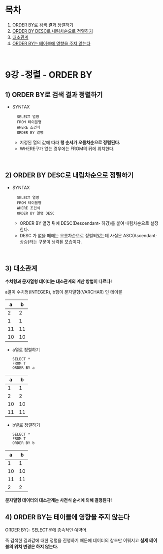 # 목차

1. [ORDER BY로 검색 결과 정렬하기](#1-ORDER-BY로-검색-결과-정렬하기) <br/>
2. [ORDER BY DESC로 내림차순으로 정렬하기](#2-ORDER-BY-DESC로-내림차순으로-정렬하기) <br/>
3. [대소관계](#3-대소관계) <br/>
4. [ORDER BY는 테이블에 영향을 주지 않는다](#4-ORDER-BY는-테이블에-영향을-주지-않는다) <br/>

<br/>

# 9강 -정렬 - ORDER BY

## 1) ORDER BY로 검색 결과 정렬하기
- SYNTAX
  ```
    SELECT 열명 
    FROM 테이블명 
    WHERE 조건식 
    ORDER BY 열명
  ```
  - 지정된 열의 값에 따라 **행 순서가 오름차순으로 정렬된다.**
  - WHERE구가 없는 경우에는 FROM의 뒤에 위치한다.
    
<br/>

## 2) ORDER BY DESC로 내림차순으로 정렬하기
- SYNTAX
  ```
    SELECT 열명 
    FROM 테이블명 
    WHERE 조건식 
    ORDER BY 열명 DESC
  ```
  - ORDER BY 열명 뒤에 DESC(Descendant- 하강)를 붙여 내림차순으로 설정한다.
  - DESC 가 없을 때에는 오름차순으로 정렬되었는데 사실은 ASC(Ascendant-상승)라는 구문이 생략된 모습이다.

<br/>

## 3) 대소관계
**수치형과 문자열형 데이터는 대소관계의 계산 방법이 다르다!**

a열이 수치형(INTEGER), b행이 문자열형(VARCHAR) 인 테이블 

| a   | b   |
|-----|-----|
| 2   | 2   |
| 1   | 1   |
| 11  | 11  |
| 10  | 10  |

- a열로 정렬하기
    ```
    SELECT * 
    FROM T 
    ORDER BY a
  ```

| a   | b   |
|-----|-----|
| 1   | 1   |
| 2   | 2   |
| 10  | 10  |
| 11  | 11  |
- b열로 정렬하기
    ```
    SELECT * 
    FROM T 
    ORDER BY b
  ```

| a   | b   |
|-----|-----|
| 1   | 1   |
| 10  | 10  |
| 11  | 11  |
| 2   | 2   |
**문자열형 데이터의 대소관계는 사전식 순서에 의해 결정된다!**

## 4) ORDER BY는 테이블에 영향을 주지 않는다
ORDER BY는 SELECT문에 종속적인 예약어.

즉 검색한 결과값에 대한 정렬을 진행하기 때문에 데이터의 참조만 이뤄지고 **실제 테이블의 위치 변경은 하지 않는다.**

